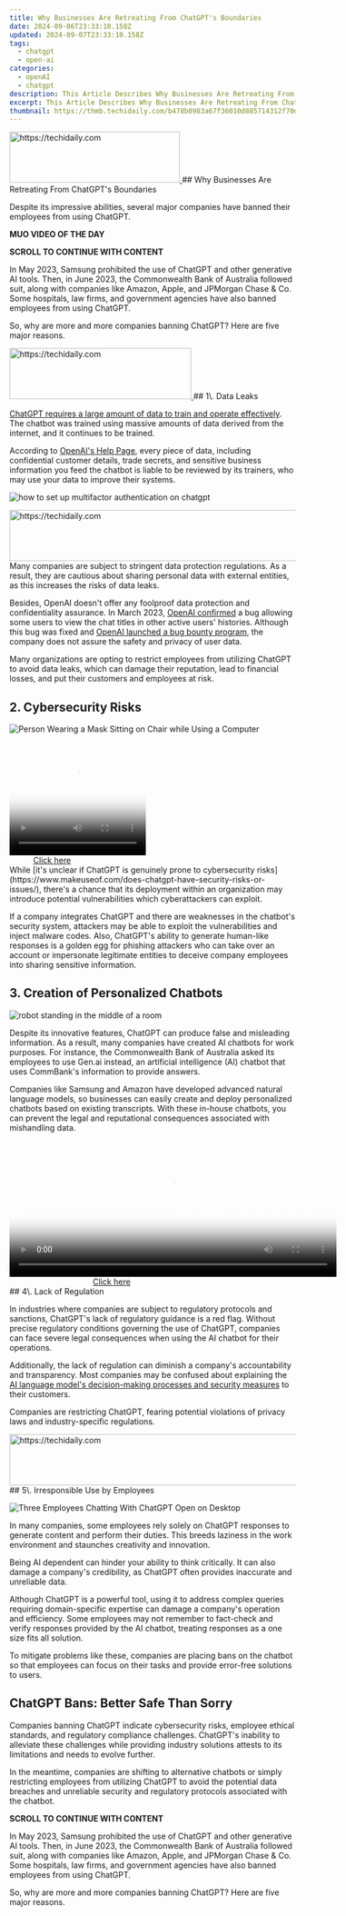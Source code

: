 ```yaml
---
title: Why Businesses Are Retreating From ChatGPT's Boundaries
date: 2024-09-06T23:33:10.158Z
updated: 2024-09-07T23:33:10.158Z
tags:
  - chatgpt
  - open-ai
categories:
  - openAI
  - chatgpt
description: This Article Describes Why Businesses Are Retreating From ChatGPT's Boundaries
excerpt: This Article Describes Why Businesses Are Retreating From ChatGPT's Boundaries
thumbnail: https://thmb.techidaily.com/b478b0983a67f36010d885714312f70db32d5d3a2179d68b62f5c8d46f0ea38e.jpg
---
```


<!-- affiliate ads begin -->
<a href="https://aligracehair.sjv.io/c/5597632/2115932/19272" target="_top" id="2115932">
  <img src="//a.impactradius-go.com/display-ad/19272-2115932" border="0" alt="https://techidaily.com" width="300" height="90"/>
</a>
<img height="0" width="0" src="https://aligracehair.sjv.io/i/5597632/2115932/19272" style="position:absolute;visibility:hidden;" border="0" />
<!-- affiliate ads end -->
## Why Businesses Are Retreating From ChatGPT's Boundaries

 Despite its impressive abilities, several major companies have banned their employees from using ChatGPT.

**MUO VIDEO OF THE DAY**

**SCROLL TO CONTINUE WITH CONTENT**

 In May 2023, Samsung prohibited the use of ChatGPT and other generative AI tools. Then, in June 2023, the Commonwealth Bank of Australia followed suit, along with companies like Amazon, Apple, and JPMorgan Chase & Co. Some hospitals, law firms, and government agencies have also banned employees from using ChatGPT.

 So, why are more and more companies banning ChatGPT? Here are five major reasons.

<!-- affiliate ads begin -->
<a href="https://wigfever.sjv.io/c/5597632/2014850/22899" target="_top" id="2014850">
  <img src="//a.impactradius-go.com/display-ad/22899-2014850" border="0" alt="https://techidaily.com" width="320" height="90"/>
</a>
<img height="0" width="0" src="https://wigfever.sjv.io/i/5597632/2014850/22899" style="position:absolute;visibility:hidden;" border="0" />
<!-- affiliate ads end -->
## 1\. Data Leaks

[ChatGPT requires a large amount of data to train and operate effectively](https://www.makeuseof.com/how-does-chatgpt-work/). The chatbot was trained using massive amounts of data derived from the internet, and it continues to be trained.

 According to [OpenAI's Help Page](https://help.openai.com/en/articles/6783457-what-is-chatgpt), every piece of data, including confidential customer details, trade secrets, and sensitive business information you feed the chatbot is liable to be reviewed by its trainers, who may use your data to improve their systems.

![how to set up multifactor authentication on chatgpt](https://static1.makeuseofimages.com/wordpress/wp-content/uploads/2023/06/turn-on-2fa-on-chatgpt.jpg)

<!-- affiliate ads begin -->
<a href="https://ephamedtechinc.pxf.io/c/5597632/2139322/26400" target="_top" id="2139322">
  <img src="//a.impactradius-go.com/display-ad/26400-2139322" border="0" alt="https://techidaily.com" width="728" height="90"/>
</a>
<img height="0" width="0" src="https://ephamedtechinc.pxf.io/i/5597632/2139322/26400" style="position:absolute;visibility:hidden;" border="0" />
<!-- affiliate ads end -->
 Many companies are subject to stringent data protection regulations. As a result, they are cautious about sharing personal data with external entities, as this increases the risks of data leaks.

 Besides, OpenAI doesn't offer any foolproof data protection and confidentiality assurance. In March 2023, [OpenAI confirmed](https://openai.com/blog/march-20-chatgpt-outage) a bug allowing some users to view the chat titles in other active users' histories. Although this bug was fixed and [OpenAI launched a bug bounty program](https://www.makeuseof.com/what-is-openai-bug-bounty-program/), the company does not assure the safety and privacy of user data.

 Many organizations are opting to restrict employees from utilizing ChatGPT to avoid data leaks, which can damage their reputation, lead to financial losses, and put their customers and employees at risk.

## 2\. Cybersecurity Risks

![Person Wearing a Mask Sitting on Chair while Using a Computer](https://static1.makeuseofimages.com/wordpress/wp-content/uploads/2023/06/pexels-tima-miroshnichenko-5380605.jpg)

<!-- affiliate ads begin -->
<span id="1912746">
					<video width="240" height="200" style="cursor:pointer"
           poster="//a.impactradius-go.com/display-clicktoplayimage/1912746.png"
           onclick="if(!this.playClicked){this.play();this.setAttribute('controls',true);this.playClicked=true;}">
	   <source src="//a.impactradius-go.com/display-ad/20231-1912746">
	   <img src="//a.impactradius-go.com/display-clicktoplayimage/1912746.png" style="border: none; height: 100%; width: 100%; object-fit: contain">
	</video>
	<div style="width:150px;text-align:center"><a href="javascript:window.open(decodeURIComponent('https%3A%2F%2Fmindmanager.sjv.io%2Fc%2F5597632%2F1912746%2F20231'), '_blank');void(0);">Click here</a></div>
</span>
<img height="0" width="0" src="https://imp.pxf.io/i/5597632/1912746/20231" style="position:absolute;visibility:hidden;" border="0" />
<!-- affiliate ads end -->
 While [it's unclear if ChatGPT is genuinely prone to cybersecurity risks](https://www.makeuseof.com/does-chatgpt-have-security-risks-or-issues/), there's a chance that its deployment within an organization may introduce potential vulnerabilities which cyberattackers can exploit.

 If a company integrates ChatGPT and there are weaknesses in the chatbot's security system, attackers may be able to exploit the vulnerabilities and inject malware codes. Also, ChatGPT's ability to generate human-like responses is a golden egg for phishing attackers who can take over an account or impersonate legitimate entities to deceive company employees into sharing sensitive information.

## 3\. Creation of Personalized Chatbots

![robot standing in the middle of a room](https://static1.makeuseofimages.com/wordpress/wp-content/uploads/2023/01/chatbot-chatgpt-ai.jpg)

 Despite its innovative features, ChatGPT can produce false and misleading information. As a result, many companies have created AI chatbots for work purposes. For instance, the Commonwealth Bank of Australia asked its employees to use Gen.ai instead, an artificial intelligence (AI) chatbot that uses CommBank's information to provide answers.

 Companies like Samsung and Amazon have developed advanced natural language models, so businesses can easily create and deploy personalized chatbots based on existing transcripts. With these in-house chatbots, you can prevent the legal and reputational consequences associated with mishandling data.

<!-- affiliate ads begin -->
<span id="1983582">
					<video width="576" height="240" style="cursor:pointer"
           poster="//a.impactradius-go.com/display-clicktoplayimage/1983582.png"
           onclick="if(!this.playClicked){this.play();this.setAttribute('controls',true);this.playClicked=true;}">
	   <source src="//a.impactradius-go.com/display-ad/22993-1983582">
	   <img src="//a.impactradius-go.com/display-clicktoplayimage/1983582.png" style="border: none; height: 100%; width: 100%; object-fit: contain">
	</video>
	<div style="width:360px;text-align:center"><a href="javascript:window.open(decodeURIComponent('https%3A%2F%2Fhomestyler.sjv.io%2Fc%2F5597632%2F1983582%2F22993'), '_blank');void(0);">Click here</a></div>
</span>
<img height="0" width="0" src="https://imp.pxf.io/i/5597632/1983582/22993" style="position:absolute;visibility:hidden;" border="0" />
<!-- affiliate ads end -->
## 4\. Lack of Regulation

 In industries where companies are subject to regulatory protocols and sanctions, ChatGPT's lack of regulatory guidance is a red flag. Without precise regulatory conditions governing the use of ChatGPT, companies can face severe legal consequences when using the AI chatbot for their operations.

 Additionally, the lack of regulation can diminish a company's accountability and transparency. Most companies may be confused about explaining the [AI language model's decision-making processes and security measures](https://www.makeuseof.com/ai-decision-making-cybersecurity/) to their customers.

 Companies are restricting ChatGPT, fearing potential violations of privacy laws and industry-specific regulations.

<!-- affiliate ads begin -->
<a href="https://ephamedtechinc.pxf.io/c/5597632/2136627/26400" target="_top" id="2136627">
  <img src="//a.impactradius-go.com/display-ad/26400-2136627" border="0" alt="https://techidaily.com" width="728" height="90"/>
</a>
<img height="0" width="0" src="https://ephamedtechinc.pxf.io/i/5597632/2136627/26400" style="position:absolute;visibility:hidden;" border="0" />
<!-- affiliate ads end -->
## 5\. Irresponsible Use by Employees

![Three Employees Chatting With ChatGPT Open on Desktop](https://thmb.techidaily.com/63fd599c9be37636882facc86b0d27ee700429a93697161a134c6af27a69e27e.jpg)

 In many companies, some employees rely solely on ChatGPT responses to generate content and perform their duties. This breeds laziness in the work environment and staunches creativity and innovation.

 Being AI dependent can hinder your ability to think critically. It can also damage a company's credibility, as ChatGPT often provides inaccurate and unreliable data.

 Although ChatGPT is a powerful tool, using it to address complex queries requiring domain-specific expertise can damage a company's operation and efficiency. Some employees may not remember to fact-check and verify responses provided by the AI chatbot, treating responses as a one size fits all solution.

 To mitigate problems like these, companies are placing bans on the chatbot so that employees can focus on their tasks and provide error-free solutions to users.

## ChatGPT Bans: Better Safe Than Sorry

 Companies banning ChatGPT indicate cybersecurity risks, employee ethical standards, and regulatory compliance challenges. ChatGPT's inability to alleviate these challenges while providing industry solutions attests to its limitations and needs to evolve further.

 In the meantime, companies are shifting to alternative chatbots or simply restricting employees from utilizing ChatGPT to avoid the potential data breaches and unreliable security and regulatory protocols associated with the chatbot.

**SCROLL TO CONTINUE WITH CONTENT**

 In May 2023, Samsung prohibited the use of ChatGPT and other generative AI tools. Then, in June 2023, the Commonwealth Bank of Australia followed suit, along with companies like Amazon, Apple, and JPMorgan Chase & Co. Some hospitals, law firms, and government agencies have also banned employees from using ChatGPT.

 So, why are more and more companies banning ChatGPT? Here are five major reasons.


<ins class="adsbygoogle"
     style="display:block"
     data-ad-format="autorelaxed"
     data-ad-client="ca-pub-7571918770474297"
     data-ad-slot="1223367746"></ins>



<ins class="adsbygoogle"
     style="display:block"
     data-ad-client="ca-pub-7571918770474297"
     data-ad-slot="8358498916"
     data-ad-format="auto"
     data-full-width-responsive="true"></ins>


